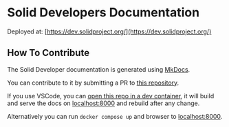 # Solid Developers Documentation

Deployed at: [https://dev.solidproject.org/](https://dev.solidproject.org/)

## How To Contribute

The Solid Developer documentation is generated using [MkDocs](https://www.mkdocs.org/).

You can contribute to it by submitting a PR to [this repository](https://github.com/solid/dev).

If you use VSCode, you can [open this repo in a dev container](https://code.visualstudio.com/docs/devcontainers/containers#_quick-start-open-an-existing-folder-in-a-container), it will build and serve the docs on [localhost:8000](http://localhost:8000) and rebuild after any change.

Alternatively you can run `docker compose up` and browser to [localhost:8000](http://localhost:8000).
